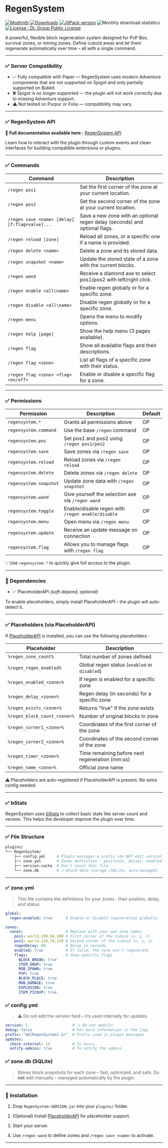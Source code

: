 # RegenSystem 

[![Modrinth](https://img.shields.io/modrinth/v/regensystem?color=green&label=Modrinth&logo=modrinth)](https://modrinth.com/plugin/regensystem)
[![Downloads](https://img.shields.io/modrinth/dt/regensystem?label=downloads&color=brightgreen&style=flat-square)](https://modrinth.com/plugin/regensystem)
[![JitPack version](https://jitpack.io/v/DarkLash1/RegenSystem.svg)](https://jitpack.io/#DarkLash1/RegenSystem)
![Monthly download statistics](https://jitpack.io/v/DarkLash1/RegenSystem.svg/month.svg)
[![License : DL Group Public License](https://img.shields.io/badge/License-DLGPL--RegenSystem-orange.svg)](https://github.com/DarkLash1/RegenSystem/blob/main/LICENSE)

A powerful, flexible block regeneration system designed for PvP Box, survival zones, or mining zones. Define cuboid areas and let them regenerate automatically over time – all with a single command.

---

### ✅ Server Compatibility

- ✅ Fully compatible with Paper — RegenSystem uses modern Adventure components that are not supported on Spigot and only partially supported on Bukkit.
- ❌ Spigot is no longer supported — the plugin will not work correctly due to missing Adventure support.
- ⚠️ Not tested on Purpur or Folia — compatibility may vary.

---

### ✅ RegenSystem API

**🔗 Full documentation available here :**
[RegenSystem API](https://github.com/DarkLash1/RegenSystem/wiki/RegenSystem-API)

Learn how to interact with the plugin through custom events and clean interfaces for building compatible extensions or plugins.

---

### ✅ Commands

| Command                                        | Description                                                                |
|------------------------------------------------|----------------------------------------------------------------------------|
| `/regen pos1`                                  | Set the first corner of the zone at your current location.                 |
| `/regen pos2`                                  | Set the second corner of the zone at your current location.                |
| `/regen save <name> [delay] [f:flag=value]...` | Save a new zone with an optional regen delay (seconds) and optional flags. |
| `/regen reload [zone]`                         | Reload all zones, or a specific one if a name is provided.                 |
| `/regen delete <name>`                         | Delete a zone and its stored data.                                         |
| `/regen snapshot <name>`                       | Update the stored state of a zone with the current blocks.                 |
| `/regen wand`                                  | Receive a diamond axe to select pos1/pos2 with left/right click.           |
| `/regen enable <all\name>`                     | Enable regen globally or for a specific zone.                              |
| `/regen disable <all\name>`                    | Disable regen globally or for a specific zone.                             |
| `/regen menu`                                  | Opens the menu to modify options.                                          |
| `/regen help [page]`                           | Show the help menu (3 pages available).                                    |
| `/regen flag`                                  | Show all available flags and their descriptions.                           |
| `/regen flag <zone>`                           | List all flags of a specific zone with their status.                       |
| `/regen flag <zone> <flag> <on/off>`           | Enable or disable a specific flag for a zone.                              |

---

### ✅ Permissions

| Permission             | Description                                       | Default |
| ---------------------- | ------------------------------------------------- | ------- |
| `regensystem.*`        | Grants all permissions above                      | OP      |
| `regensystem.command`  | Use the base `/regen` command                     | OP      |
| `regensystem.pos`      | Set pos1 and pos2 using `/regen pos1/pos2`        | OP      |
| `regensystem.save`     | Save zones via `/regen save`                      | OP      |
| `regensystem.reload`   | Reload zones via `/regen reload`                  | OP      |
| `regensystem.delete`   | Delete zones via `/regen delete`                  | OP      |
| `regensystem.snapshot` | Update zone data with `/regen snapshot`           | OP      |
| `regensystem.wand`     | Give yourself the selection axe via `/regen wand` | OP      |
| `regensystem.toggle`   | Enable/disable regen with `/regen enable/disable` | OP      |
| `regensystem.menu`     | Open menu via `/regen menu`                       | OP      |
| `regensystem.update`   | Receive an update message on connection           | OP      |
| `regensystem.flag`     | Allows you to manage flags with `/regen flag`     | OP      |

💡 Use `regensystem.*` to quickly give full access to the plugin.

---

### 🔁 Dependencies

- ✅ PlaceholderAPI _(soft-depend, optional)_

To enable placeholders, simply install PlaceholderAPI – the plugin will auto-detect it.

---

### ✅ Placeholders (via PlaceholderAPI)

If [PlaceholderAPI](https://www.spigotmc.org/resources/placeholderapi.6245/) is installed, you can use the following placeholders :

| Placeholder                         | Description                                      |
|-------------------------------------|--------------------------------------------------|
| `%regen_zone_count%`               | Total number of zones defined                    |
| `%regen_regen_enabled%`            | Global regen status (`enabled` or `disabled`)    |
| `%regen_enabled_<zone>%`           | If regen is enabled for a specific zone          |
| `%regen_delay_<zone>%`             | Regen delay (in seconds) for a specific zone     |
| `%regen_exists_<zone>%`            | Returns "true" if the zone exists                |
| `%regen_block_count_<zone>%`       | Number of original blocks in zone                |
| `%regen_corner1_<zone>%`           | Coordinates of the first corner of the zone      |
| `%regen_corner2_<zone>%`           | Coordinates of the second corner of the zone     |
| `%regen_timer_<zone>%`             | Time remaining before next regeneration (mm:ss)  |
| `%regen_name_<zone>%`              | Official zone name                               |

⚠️ Placeholders are auto-registered if PlaceholderAPI is present. No extra config needed.

---

### ✅ bStats

RegenSystem uses [bStats](https://bstats.org/plugin/bukkit/RegenSystem) to collect basic stats like server count and version. This helps the developer improve the plugin over time.

---

### ✅ File Structure

```bash
plugins/
└── RegenSystem/
    ├── config.yml     # Plugin messages & prefix (do NOT edit version !)
    ├── zone.yml       # Zones definition : positions, delays, enabled flags
    ├── version.cache  # Don't touch this file
    └── zone.db        # 🔥 Block data storage (SQLite, auto-managed)
```

---

### ✅ zone.yml

> This file contains the definitions for your zones : their position, delay, and status.

```yaml
global:
  regen-enabled: true      # Enable or disable regeneration globally

zones:
  zone1:                   # Replace with your own zone names
    pos1: world,100,64,100 # First corner of the cuboid (x, y, z)
    pos2: world,110,70,110 # Second corner of the cuboid (x, y, z)
    regenDelay: 60         # Delay in seconds
    enabled: true          # If false, the zone won't regenerate
    flags:                 # Zone-specific flags
      BLOCK_BREAK: true
      ITEM_DROP: true
      MOB_SPAWN: true
      PVP: true
      BLOCK_PLACE: true
      MOB_DAMAGE: true
      EXPLOSION: true
      ITEM_PICKUP: true
```

### ✅ config.yml

> ⚠️ Do not edit the version field – it’s used internally for updates.

```yaml
version: 2                    # ⚠️ Do not modify!
debug: false                  # For more information in the logs
prefix: "&6[RegenSystem] &r"  # Prefix used in plugin messages
updates:
  check-interval: 12          # In hours
  notify-admins: true         # To notify the admins
```

### ✅ zone.db (SQLite)

> Stores block snapshots for each zone – fast, optimized, and safe.
> Do **not** edit manually – managed automatically by the plugin.

---

### 📌 Installation

1. Drop `RegenSystem-VERSION.jar` into your `plugins/` folder.

2. (Optional) Install [PlaceholderAPI](https://www.spigotmc.org/resources/placeholderapi.6245/) for placeholder support.

3. Start your server.

4. Use `/regen wand` to define zones and `/regen save <name>` to activate.

---
